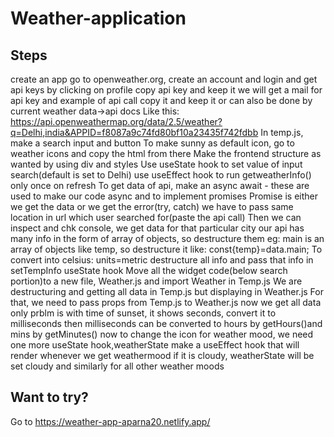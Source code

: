 # Weather-application

## Steps
create an app 
go to openweather.org, create an account and login and get api keys by clicking on profile
copy api key and keep it
we will get a mail for api key and example of api call copy it and keep it or can also be done by current weather data->api docs
Like this: https://api.openweathermap.org/data/2.5/weather?q=Delhi,india&APPID=f8087a9c74fd80bf10a23435f742fdbb
In temp.js, make a search input and button
To make sunny as default icon, go to weather icons and copy the html from there
Make the frontend structure as wanted by using div and styles
Use useState hook to set value of input search(default is set to Delhi)
use useEffect hook to run getweatherInfo() only once on refresh
To get data of api, make an async await - these are used to make our code async and to implement promises
Promise is either we get the data or we get the error(try, catch)
we have to pass same location in url which user searched for(paste the api call)
Then we can inspect and chk console, we get data for that particular city
our api has many info in the form of array of objects, so destructure them
eg: main is an array of objects like temp, so destructure it like:
const{temp}=data.main;
To convert into celsius: units=metric
destructure all info and pass that info in setTempInfo useState hook
Move all the widget code(below search portion)to a new file, Weather.js and import Weather in Temp.js
We are destructuring and getting all data in Temp.js but displaying in Weather.js
For that, we need to pass props from Temp.js to Weather.js
now we get all data 
only prblm is with time of sunset, it shows seconds, convert it to milliseconds
then milliseconds can be converted to hours by getHours()and mins by getMinutes()
now to change the icon for weather mood, we need one more useState hook,weatherState
make a useEffect hook that will render whenever we get weathermood
if it is cloudy, weatherState will be set cloudy and similarly for all other weather moods

## Want to try? 
Go to https://weather-app-aparna20.netlify.app/

